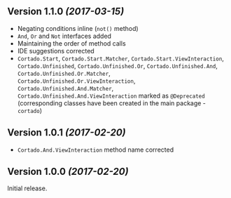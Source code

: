Version 1.1.0 *(2017-03-15)*
----------------------------

* Negating conditions inline (`not()` method)
* `And`, `Or` and `Not` interfaces added
* Maintaining the order of method calls
* IDE suggestions corrected
* `Cortado.Start`, `Cortado.Start.Matcher`, `Cortado.Start.ViewInteraction`, `Cortado.Unfinished`, 
  `Cortado.Unfinished.Or`, `Cortado.Unfinished.And`, `Cortado.Unfinished.Or.Matcher`,
  `Cortado.Unfinished.Or.ViewInteraction`, `Cortado.Unfinished.And.Matcher`, `Cortado.Unfinished.And.ViewInteraction`
   marked as `@Deprecated` (corresponding classes have been created in the main package - `cortado`)

Version 1.0.1 *(2017-02-20)*
----------------------------

* `Cortado.And.ViewInteraction` method name corrected

Version 1.0.0 *(2017-02-20)*
----------------------------

Initial release.
